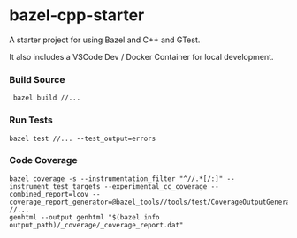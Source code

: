 # bazel-cpp-starter
A starter project for using Bazel and C++ and GTest.

It also includes a VSCode Dev / Docker Container for local development.

### Build Source
```shell
 bazel build //...
```

### Run Tests
```shell
bazel test //... --test_output=errors
```

### Code Coverage
```
bazel coverage -s --instrumentation_filter "^//.*[/:]" --instrument_test_targets --experimental_cc_coverage --combined_report=lcov --coverage_report_generator=@bazel_tools//tools/test/CoverageOutputGenerator/java/com/google/devtools/coverageoutputgenerator:Main //...
genhtml --output genhtml "$(bazel info output_path)/_coverage/_coverage_report.dat"
```
